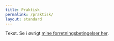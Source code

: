 ```yaml
---
title: Praktisk
permalink: /praktisk/
layout: standard
---
```

Tekst. Se i øvrigt [mine forretningsbetingelser her](/raadgivning).
